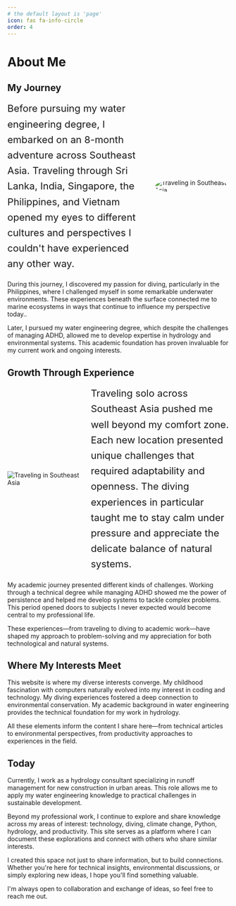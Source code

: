```yaml
---
# the default layout is 'page'
icon: fas fa-info-circle
order: 4
---
```


# About Me

## My Journey

<div style="display: flex; align-items: center; margin-bottom: 20px;">
  <div style="flex: 1.3; margin-right: 20px; display: flex; align-items: center; height: 100%;">
    <p style="margin: 0; line-height: 1.6; font-size: 22px;">Before pursuing my water engineering degree, I embarked on an 8-month adventure across Southeast Asia. Traveling through Sri Lanka, India, Singapore, the Philippines, and Vietnam opened my eyes to different cultures and perspectives I couldn't have experienced any other way.</p>
  </div>
  <div style="flex: 0.7;">
    <img src="../pictures/aboutme/cropped_image_enhanced.png" alt="Traveling in Southeast Asia" style="max-width: 100%; height: auto; border-radius: 50%;">
  </div>
</div>



During this journey, I discovered my passion for diving, particularly in the Philippines, where I challenged myself in some remarkable underwater environments. These experiences beneath the surface connected me to marine ecosystems in ways that continue to influence my perspective today..

Later, I pursued my water engineering degree, which despite the challenges of managing ADHD, allowed me to develop expertise in hydrology and environmental systems. This academic foundation has proven invaluable for my current work and ongoing interests.

## Growth Through Experience

<div style="display: flex; align-items: center; margin-bottom: 20px;">
  <div style="flex: 0.7; margin-right: 20px;">
    <img src="../pictures/aboutme/13228018933 (1).png" alt="Traveling in Southeast Asia" style="max-width: 100%; height: auto;">
  </div>
  <div style="flex: 1.3;">
    <p style="margin: 0; line-height: 1.6; font-size: 22px;">Traveling solo across Southeast Asia pushed me well beyond my comfort zone. Each new location presented unique challenges that required adaptability and openness. The diving experiences in particular taught me to stay calm under pressure and appreciate the delicate balance of natural systems.</p>
  </div>
</div>

My academic journey presented different kinds of challenges. Working through a technical degree while managing ADHD showed me the power of persistence and helped me develop systems to tackle complex problems. This period opened doors to subjects I never expected would become central to my professional life.

These experiences—from traveling to diving to academic work—have shaped my approach to problem-solving and my appreciation for both technological and natural systems.

## Where My Interests Meet

This website is where my diverse interests converge. My childhood fascination with computers naturally evolved into my interest in coding and technology. My diving experiences fostered a deep connection to environmental conservation. My academic background in water engineering provides the technical foundation for my work in hydrology.

All these elements inform the content I share here—from technical articles to environmental perspectives, from productivity approaches to experiences in the field.

## Today

Currently, I work as a hydrology consultant specializing in runoff management for new construction in urban areas. This role allows me to apply my water engineering knowledge to practical challenges in sustainable development.

Beyond my professional work, I continue to explore and share knowledge across my areas of interest: technology, diving, climate change, Python, hydrology, and productivity. This site serves as a platform where I can document these explorations and connect with others who share similar interests.

I created this space not just to share information, but to build connections. Whether you're here for technical insights, environmental discussions, or simply exploring new ideas, I hope you'll find something valuable.

I'm always open to collaboration and exchange of ideas, so feel free to reach me out.